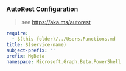 ### AutoRest Configuration

> see https://aka.ms/autorest

``` yaml
require:
  - $(this-folder)/../Users.Functions.md
title: $(service-name)
subject-prefix: ''
prefix: MgBeta
namespace: Microsoft.Graph.Beta.PowerShell
```
